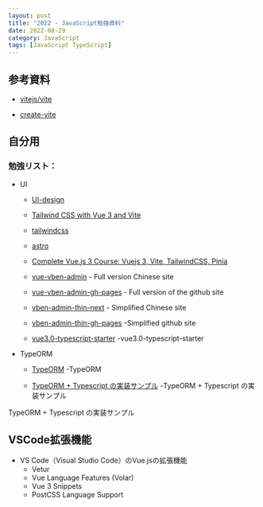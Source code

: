 ```yaml
---
layout: post
title: "2022 - JavaScript勉強資料"
date: 2022-08-29
category: JavaScript
tags: [JavaScript TypeScript]
---
```


## 参考資料

- [vitejs/vite](https://github.com/vitejs/vite)

- [create-vite](https://github.com/vitejs/vite/tree/main/packages/create-vite)


## 自分用

### 勉強リスト：

- UI
  - [UI-design](https://www.figma.com/ja/)

  - [Tailwind CSS with Vue 3 and Vite](https://tailwindcss.com/docs/guides/vite)

  - [tailwindcss](https://github.com/tailwindlabs/tailwindcss)

  - [astro](https://docs.astro.build/zh-cn/getting-started/)

  - [Complete Vue.js 3 Course: Vuejs 3, Vite, TailwindCSS, Pinia](https://vvbin.cn/next/)
  
  - [vue-vben-admin](https://vvbin.cn/next/) - Full version Chinese site
  - [vue-vben-admin-gh-pages](https://anncwb.github.io/vue-vben-admin/) - Full version of the github site
  - [vben-admin-thin-next](https://vvbin.cn/thin/next/) - Simplified Chinese site
  - [vben-admin-thin-gh-pages](https://anncwb.github.io/vben-admin-thin-next/) -Simplified github site

  - [vue3.0-typescript-starter](https://github.com/sunshine824/vue3.0-typescript-starter) -vue3.0-typescript-starter

- TypeORM

  - [TypeORM](https://typeorm.io/) -TypeORM

  - [TypeORM + Typescript の実装サンプル](https://olafnosuke.hatenablog.com/entry/2022/07/27/185707) -TypeORM + Typescript の実装サンプル

TypeORM + Typescript の実装サンプル

## VSCode拡張機能

- VS Code（Visual Studio Code）のVue.jsの拡張機能
  - Vetur
  - Vue Language Features (Volar)
  - Vue 3 Snippets
  - PostCSS Language Support


